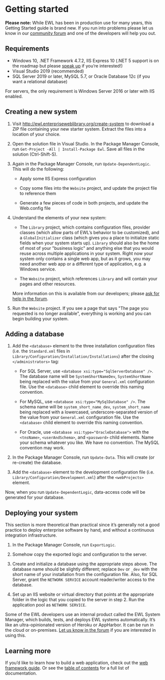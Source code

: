 # Getting started

**Please note:** While EWL has been in production use for many years, this Getting Started guide is brand new. If you run into problems please let us know in our [community forum](https://community.enterpriseweblibrary.org/) and one of the developers will help you out.


## Requirements

*	Windows 10, .NET Framework 4.7.2, IIS Express 10 (.NET 5 support is on the roadmap but please [speak up](https://community.enterpriseweblibrary.org/) if you’re interested!)
*	Visual Studio 2019 (recommended)
*	SQL Server 2019 or later, MySQL 5.7, or Oracle Database 12c (if you want a relational database)

For servers, the only requirement is Windows Server 2016 or later with IIS enabled.


## Creating a new system

1.	Visit http://ewl.enterpriseweblibrary.org/create-system to download a ZIP file containing your new starter system. Extract the files into a location of your choice.

2.	Open the solution file in Visual Studio. In the Package Manager Console, run `Get-Project -All | Install-Package Ewl`. Save all files in the solution (Ctrl-Shift-S).

3.	Again in the Package Manager Console, run `Update-DependentLogic`. This will do the following:

	*	Apply some IIS Express configuration

	*	Copy some files into the `Website` project, and update the project file to reference them

	*	Generate a few pieces of code in both projects, and update the Web.config file

4.	Understand the elements of your new system:

	*	The `Library` project, which contains configuration files, provider classes (which allow parts of EWL’s behavior to be customized), and a `GlobalInitializer` class (which gives you a place to initialize static fields when your system starts up). `Library` should also be the home of most of your "business logic" and anything else that you would reuse across multiple applications in your system. Right now your system only contains a single web app, but as it grows, you may need another web app or a different type of application, e.g. a Windows service.

	*	The `Website` project, which references `Library` and will contain your pages and other resources.

	More information on this is available from our developers; please [ask for help in the forum](https://community.enterpriseweblibrary.org/).

5.	Run the `Website` project. If you see a page that says "The page you requested is no longer available", everything is working and you can begin building your system.


## Adding a database

1.	Add the `<database>` element to the three installation configuration files (i.e. the `Standard.xml` files in `Library/Configuration/Installation/Installations`) after the closing `</administrators>` tag:

	* For SQL Server, use `<database xsi:type="SqlServerDatabase" />`. The database name will be `SystemShortNameDev`, `SystemShortName` being replaced with the value from your `General.xml` configuration file. Use the `<database>` child element to override this naming convention.

	* For MySQL, use `<database xsi:type="MySqlDatabase" />`. The schema name will be `system_short_name_dev`, `system_short_name` being replaced with a lowercased, underscore-separated version of the value from your `General.xml` configuration file. Use the `<database>` child element to override this naming convention.

	* For Oracle, use `<database xsi:type="OracleDatabase">` with the `<tnsName>`, `<userAndSchema>`, and `<password>` child elements. Name your schema whatever you like. We have no convention. The MySQL convention may work.

2.	In the Package Manager Console, run `Update-Data`. This will create (or re-create) the database.

3.	Add the `<database>` element to the development configuration file (i.e. `Library/Configuration/Development.xml`) after the `<webProjects>` element.

Now, when you run `Update-DependentLogic`, data-access code will be generated for your database.


## Deploying your system

This section is more theoretical than practical since it’s generally not a good practice to deploy enterprise software by hand, and without a continuous integration infrastructure.

1.	In the Package Manager Console, run `ExportLogic`.

2.	Somehow copy the exported logic and configuration to the server.

3.	Create and initialize a database using the appropriate steps above. The database name should be slightly different; replace `Dev` or `_dev` with the short name of your installation from the configuration file. Also, for SQL Server, grant the `NETWORK SERVICE` account reader/writer access to the database.

4.	Set up an IIS website or virtual directory that points at the appropriate folder in the logic that you copied to the server in step 2. Run the application pool as `NETWORK SERVICE`.

Some of the EWL developers use an internal product called the EWL System Manager, which builds, tests, and deploys EWL systems automatically. It’s like an ultra-opinionated version of Heroku or AppHarbor. It can be run in the cloud or on-premises. [Let us know in the forum](https://community.enterpriseweblibrary.org/) if you are interested in using this.


## Learning more

If you’d like to learn how to build a web application, check out the [web framework guide](WebFramework.md). Or see the [table of contents](../TableOfContents.md) for a full list of documentation.